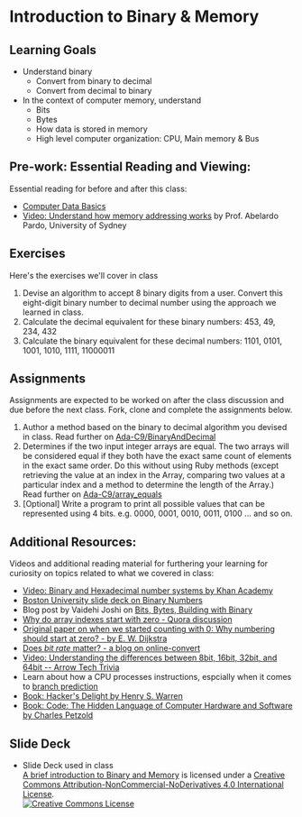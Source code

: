 # Introduction to Binary & Memory
## Learning Goals
+ Understand binary
  + Convert from binary to decimal
  + Convert from decimal to binary
+ In the context of computer memory, understand
  + Bits
  + Bytes
  + How data is stored in memory
  + High level computer organization: CPU, Main memory & Bus

## Pre-work: Essential Reading and Viewing:
Essential reading for before and after this class:
  + [Computer Data Basics](https://docs.google.com/document/d/1g-Dxn1rVTChBs9ZZSOgmohjP_RoWNyPJTE-m_n35aZ0/edit)
  + [Video: Understand how memory addressing works](https://www.youtube.com/watch?v=F0Ri2TpRBBg) by Prof. Abelardo Pardo, University of Sydney

## Exercises
Here's the exercises we'll cover in class
1. Devise an algorithm to accept 8 binary digits from a user. Convert this eight-digit binary number to decimal number using the approach we learned in class.
2. Calculate the decimal equivalent for these binary numbers: 453, 49, 234, 432
3. Calculate the binary equivalent for these decimal numbers: 1101, 0101, 1001, 1010, 1111, 11000011

## Assignments
Assignments are expected to be worked on after the class discussion and due before the next class.
Fork, clone and complete the assignments below.
1. Author a method based on the binary to decimal algorithm you devised in class. Read further on [Ada-C9/BinaryAndDecimal](https://github.com/Ada-C9/BinaryAndDecimal)
2. Determines if the two input integer arrays are equal. The two arrays will be considered equal if they both have the exact same count of elements in the exact same order. Do this without using Ruby methods (except retrieving the value at an index in the Array, comparing two values at a particular index and a method to determine the length of the Array.) Read further on [Ada-C9/array_equals](https://github.com/Ada-C9/array_equals)
3. [Optional] Write a program to print all possible values that can be represented using 4 bits. e.g. 0000, 0001, 0010, 0011, 0100 ... and so on.

## Additional Resources:
Videos and additional reading material for furthering your learning for curiosity on topics related to what we covered in class:
   + [Video: Binary and Hexadecimal number systems by Khan Academy](https://www.khanacademy.org/math/algebra-home/alg-intro-to-algebra/algebra-alternate-number-bases/v/number-systems-introduction)
   + [Boston University slide deck on Binary Numbers](http://www.cs.bu.edu/courses/cs101/old/2013spring/slides/CS101.03.BinaryNumbers.ppt.pdf)
   + Blog post by Vaidehi Joshi on [Bits, Bytes, Building with Binary](https://medium.com/basecs/bits-bytes-building-with-binary-13cb4289aafa)
   + [Why do array indexes start with zero - Quora discussion](https://www.quora.com/Why-do-array-indexes-start-with-0-zero-in-many-programming-languages)
   + [Original paper on when we started counting with 0: Why numbering should start at zero? - by E. W. Dijkstra](https://www.cs.utexas.edu/users/EWD/transcriptions/EWD08xx/EWD831.html)
   + [Does *bit rate* matter? - a blog on online-convert](http://blog.online-convert.com/does-bit-rate-matter-test-yourself-audio-examples/)
   + [Video: Understanding the differences between 8bit, 16bit, 32bit, and 64bit -- Arrow Tech Trivia](https://www.youtube.com/watch?v=_SkpnG571z8)
   + Learn about how a CPU processes instructions, espcially when it comes to [branch prediction](https://danluu.com/branch-prediction/)
   + [Book: Hacker's Delight by Henry S. Warren](https://www.amazon.com/Hackers-Delight-2nd-Henry-Warren/dp/0321842685)
   + [Book: Code: The Hidden Language of Computer Hardware and Software by Charles Petzold](https://www.amazon.com/Code-Language-Computer-Hardware-Software/dp/0735611319)

## Slide Deck
+ Slide Deck used in class</br>
<span xmlns:dct="http://purl.org/dc/terms/" property="dct:title"><a href="https://drive.google.com/file/d/0B__DV26QHsH4YzhFWFVnbEp2akU/view?usp=sharing">A brief introduction to Binary and Memory</a></span> is licensed under a <a rel="license" href="http://creativecommons.org/licenses/by-nc-nd/4.0/">Creative Commons Attribution-NonCommercial-NoDerivatives 4.0 International License</a>.</br>
<a rel="license" href="http://creativecommons.org/licenses/by-nc-nd/4.0/"><img alt="Creative Commons License" style="border-width:0" src="https://i.creativecommons.org/l/by-nc-nd/4.0/88x31.png" /></a><br />
